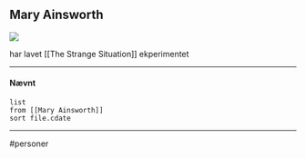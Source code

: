 ## Mary Ainsworth
![](https://external-content.duckduckgo.com/iu/?u=https%3A%2F%2Ftse1.mm.bing.net%2Fth%3Fid%3DOIP.249DaMWOQI_3oGhu37fSDAAAAA%26pid%3DApi&f=1)


har lavet [[The Strange Situation]] ekperimentet


---
#### Nævnt
```dataview 
list
from [[Mary Ainsworth]]
sort file.cdate
```
---
#personer


